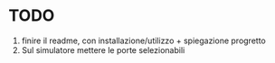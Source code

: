 # TODO

1. finire il readme, con installazione/utilizzo + spiegazione progretto
2. Sul simulatore mettere le porte selezionabili

